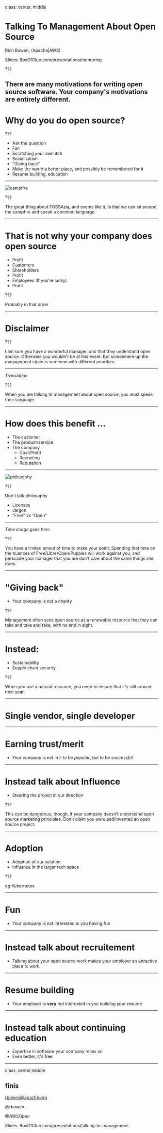 class: center, middle
# Talking To Management About Open Source

Rich Bowen, (Apache|AWS)

Slides: BoxOfClue.com/presentations/mentoring

???

There are many motivations for writing open source software. Your
company's motivations are entirely different.
---

# Why do you do open source?

???

* Ask the question
* Fun
* Scratching your own itch
* Socialization
* "Giving back"
* Make the world a better place, and possibly be remembered for it
* Resume building, education

---

![campfire](images/campfire.jpg)

???

The great thing about FOSSAsia, and events like it, is that we can sit
around the campfire and speak a common language.

---

# That is not why your company does open source

* Profit
* Customers
* Shareholders
* Profit
* Employees (If you're lucky)
* Profit

???

Probably in that order

---

# Disclaimer

???

I am sure you have a wonderful manager, and that they understand open
source. Otherwise you wouldn't be at this event. But somewhere up the
management chain is someone with different priorities.

---

*Translation*

???

When you are talking to management about open source, you must speak
their language.

---

# How does this benefit ...

* The customer
* The product/service
* The company
    * Cost/Profit
    * Recruiting
    * Reputation

---

![philosophy](images/Plato-Socrates-Aristotle.png)

???

Don't talk philosophy

* Licenses
* Jargon
* "Free" vs "Open"

---

*Time image goes here*

???

You have a limited amout of time to make your point. Spending that time
on the nuances of Free/Libre/Open/Puppies will work against you, and
persuade your manager that you are don't care about the same things she
does.

---

# "Giving back"

* Your company is not a charity

???

Management often sees open source as a renewable resource that they can
take and take and take, with no end in sight.

---

# Instead:

* Sustainability
* Supply chain security

???

When you use a natural resource, you need to ensure that it's still
around next year.

---

# Single vendor, single developer

---

# Earning trust/merit

* Your company is not in it to be *popular*, but to be *successful*

---

# Instead talk about Influence

* Steering the project in our direction

???

This can be dangerous, though, if your company doesn't understand open
source marketing principles. Don't claim you own/lead/invented an open
source project.

---

# Adoption

* Adoption of our solution
* Influsnce in the larger tech space

???

eg Kubernetes

---

# Fun

* Your company is not interested in you having fun

---

# Instead talk about recruitement

* Talking about your open source work makes your employer an attractive
  place to work

---

# Resume building

* Your employer is **very** not interested in you building your resume

---

# Instead talk about continuing education

* Expertise in software your company relies on
* Even better, it's free

---
class: center,middle
## finis

rbowen@apache.org

@rbowen

@AWSOpen

Slides: BoxOfClue.com/presentations/talking-to-management

